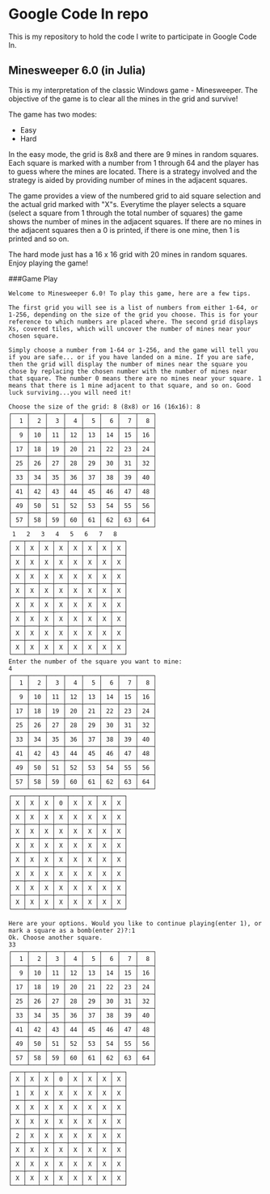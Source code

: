 # Google Code In repo

This is my repository to hold the code I write to participate in Google Code In.

## Minesweeper 6.0 (in Julia)

This is my interpretation of the classic Windows game - Minesweeper. The objective of the game is to clear all the mines in the grid and survive!

The game has two modes: 
* Easy
* Hard

In the easy mode, the grid is 8x8 and there are 9 mines in random squares. Each square is marked with a number from 1 through 64 and the player has to guess where the mines are located. There is a strategy involved and the strategy is aided by providing number of mines in the adjacent squares.

The game provides a view of the numbered grid to aid square selection and the actual grid marked with "X"s. Everytime the player selects a square (select a square from 1 through the total number of squares) the game shows the number of mines in the adjacent squares. If there are no mines in the adjacent squares then a 0 is printed, if there is one mine, then 1 is printed and so on.

The hard mode just has a 16 x 16 grid with 20 mines in random squares. Enjoy playing the game!

###Game Play
```
Welcome to Minesweeper 6.0! To play this game, here are a few tips.

The first grid you will see is a list of numbers from either 1-64, or 1-256, depending on the size of the grid you choose. This is for your reference to which numbers are placed where. The second grid displays Xs, covered tiles, which will uncover the number of mines near your chosen square.

Simply choose a number from 1-64 or 1-256, and the game will tell you if you are safe... or if you have landed on a mine. If you are safe, then the grid will display the number of mines near the square you chose by replacing the chosen number with the number of mines near that square. The number 0 means there are no mines near your square. 1 means that there is 1 mine adjacent to that square, and so on. Good luck surviving...you will need it!

Choose the size of the grid: 8 (8x8) or 16 (16x16): 8
┌────┬────┬────┬────┬────┬────┬────┬────┐
│  1 │  2 │  3 │  4 │  5 │  6 │  7 │  8 │
├────┼────┼────┼────┼────┼────┼────┼────┤
│  9 │ 10 │ 11 │ 12 │ 13 │ 14 │ 15 │ 16 │
├────┼────┼────┼────┼────┼────┼────┼────┤
│ 17 │ 18 │ 19 │ 20 │ 21 │ 22 │ 23 │ 24 │
├────┼────┼────┼────┼────┼────┼────┼────┤
│ 25 │ 26 │ 27 │ 28 │ 29 │ 30 │ 31 │ 32 │
├────┼────┼────┼────┼────┼────┼────┼────┤
│ 33 │ 34 │ 35 │ 36 │ 37 │ 38 │ 39 │ 40 │
├────┼────┼────┼────┼────┼────┼────┼────┤
│ 41 │ 42 │ 43 │ 44 │ 45 │ 46 │ 47 │ 48 │
├────┼────┼────┼────┼────┼────┼────┼────┤
│ 49 │ 50 │ 51 │ 52 │ 53 │ 54 │ 55 │ 56 │
├────┼────┼────┼────┼────┼────┼────┼────┤
│ 57 │ 58 │ 59 │ 60 │ 61 │ 62 │ 63 │ 64 │
└────┴────┴────┴────┴────┴────┴────┴────┘
 1   2   3   4   5   6   7   8  
┌───┬───┬───┬───┬───┬───┬───┬───┐
│ X │ X │ X │ X │ X │ X │ X │ X │
├───┼───┼───┼───┼───┼───┼───┼───┤
│ X │ X │ X │ X │ X │ X │ X │ X │
├───┼───┼───┼───┼───┼───┼───┼───┤
│ X │ X │ X │ X │ X │ X │ X │ X │
├───┼───┼───┼───┼───┼───┼───┼───┤
│ X │ X │ X │ X │ X │ X │ X │ X │
├───┼───┼───┼───┼───┼───┼───┼───┤
│ X │ X │ X │ X │ X │ X │ X │ X │
├───┼───┼───┼───┼───┼───┼───┼───┤
│ X │ X │ X │ X │ X │ X │ X │ X │
├───┼───┼───┼───┼───┼───┼───┼───┤
│ X │ X │ X │ X │ X │ X │ X │ X │
├───┼───┼───┼───┼───┼───┼───┼───┤
│ X │ X │ X │ X │ X │ X │ X │ X │
└───┴───┴───┴───┴───┴───┴───┴───┘
Enter the number of the square you want to mine:
4
┌────┬────┬────┬────┬────┬────┬────┬────┐
│  1 │  2 │  3 │  4 │  5 │  6 │  7 │  8 │
├────┼────┼────┼────┼────┼────┼────┼────┤
│  9 │ 10 │ 11 │ 12 │ 13 │ 14 │ 15 │ 16 │
├────┼────┼────┼────┼────┼────┼────┼────┤
│ 17 │ 18 │ 19 │ 20 │ 21 │ 22 │ 23 │ 24 │
├────┼────┼────┼────┼────┼────┼────┼────┤
│ 25 │ 26 │ 27 │ 28 │ 29 │ 30 │ 31 │ 32 │
├────┼────┼────┼────┼────┼────┼────┼────┤
│ 33 │ 34 │ 35 │ 36 │ 37 │ 38 │ 39 │ 40 │
├────┼────┼────┼────┼────┼────┼────┼────┤
│ 41 │ 42 │ 43 │ 44 │ 45 │ 46 │ 47 │ 48 │
├────┼────┼────┼────┼────┼────┼────┼────┤
│ 49 │ 50 │ 51 │ 52 │ 53 │ 54 │ 55 │ 56 │
├────┼────┼────┼────┼────┼────┼────┼────┤
│ 57 │ 58 │ 59 │ 60 │ 61 │ 62 │ 63 │ 64 │
└────┴────┴────┴────┴────┴────┴────┴────┘
┌───┬───┬───┬───┬───┬───┬───┬───┐
│ X │ X │ X │ 0 │ X │ X │ X │ X │
├───┼───┼───┼───┼───┼───┼───┼───┤
│ X │ X │ X │ X │ X │ X │ X │ X │
├───┼───┼───┼───┼───┼───┼───┼───┤
│ X │ X │ X │ X │ X │ X │ X │ X │
├───┼───┼───┼───┼───┼───┼───┼───┤
│ X │ X │ X │ X │ X │ X │ X │ X │
├───┼───┼───┼───┼───┼───┼───┼───┤
│ X │ X │ X │ X │ X │ X │ X │ X │
├───┼───┼───┼───┼───┼───┼───┼───┤
│ X │ X │ X │ X │ X │ X │ X │ X │
├───┼───┼───┼───┼───┼───┼───┼───┤
│ X │ X │ X │ X │ X │ X │ X │ X │
├───┼───┼───┼───┼───┼───┼───┼───┤
│ X │ X │ X │ X │ X │ X │ X │ X │
└───┴───┴───┴───┴───┴───┴───┴───┘

Here are your options. Would you like to continue playing(enter 1), or mark a square as a bomb(enter 2)?:1
Ok. Choose another square.
33
┌────┬────┬────┬────┬────┬────┬────┬────┐
│  1 │  2 │  3 │  4 │  5 │  6 │  7 │  8 │
├────┼────┼────┼────┼────┼────┼────┼────┤
│  9 │ 10 │ 11 │ 12 │ 13 │ 14 │ 15 │ 16 │
├────┼────┼────┼────┼────┼────┼────┼────┤
│ 17 │ 18 │ 19 │ 20 │ 21 │ 22 │ 23 │ 24 │
├────┼────┼────┼────┼────┼────┼────┼────┤
│ 25 │ 26 │ 27 │ 28 │ 29 │ 30 │ 31 │ 32 │
├────┼────┼────┼────┼────┼────┼────┼────┤
│ 33 │ 34 │ 35 │ 36 │ 37 │ 38 │ 39 │ 40 │
├────┼────┼────┼────┼────┼────┼────┼────┤
│ 41 │ 42 │ 43 │ 44 │ 45 │ 46 │ 47 │ 48 │
├────┼────┼────┼────┼────┼────┼────┼────┤
│ 49 │ 50 │ 51 │ 52 │ 53 │ 54 │ 55 │ 56 │
├────┼────┼────┼────┼────┼────┼────┼────┤
│ 57 │ 58 │ 59 │ 60 │ 61 │ 62 │ 63 │ 64 │
└────┴────┴────┴────┴────┴────┴────┴────┘
┌───┬───┬───┬───┬───┬───┬───┬───┐
│ X │ X │ X │ 0 │ X │ X │ X │ X │
├───┼───┼───┼───┼───┼───┼───┼───┤
│ 1 │ X │ X │ X │ X │ X │ X │ X │
├───┼───┼───┼───┼───┼───┼───┼───┤
│ X │ X │ X │ X │ X │ X │ X │ X │
├───┼───┼───┼───┼───┼───┼───┼───┤
│ X │ X │ X │ X │ X │ X │ X │ X │
├───┼───┼───┼───┼───┼───┼───┼───┤
│ 2 │ X │ X │ X │ X │ X │ X │ X │
├───┼───┼───┼───┼───┼───┼───┼───┤
│ X │ X │ X │ X │ X │ X │ X │ X │
├───┼───┼───┼───┼───┼───┼───┼───┤
│ X │ X │ X │ X │ X │ X │ X │ X │
├───┼───┼───┼───┼───┼───┼───┼───┤
│ X │ X │ X │ X │ X │ X │ X │ X │
└───┴───┴───┴───┴───┴───┴───┴───┘
```

